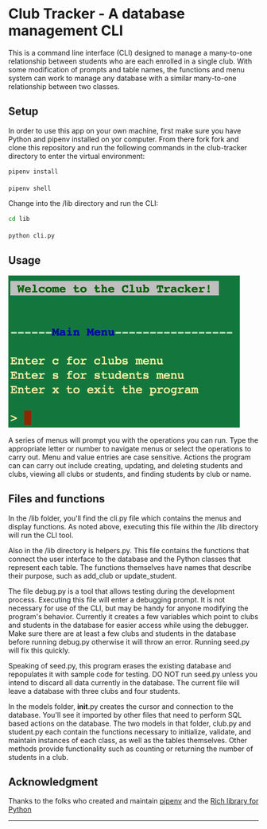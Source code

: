 
# Club Tracker - A database management CLI

This is a command line interface (CLI) designed to manage a many-to-one relationship between students who are each enrolled in a single club.  With some modification of prompts and table names, the functions and menu system can work to manage any database with a similar many-to-one relationship between two classes.

## Setup

In order to use this app on your own machine, first make sure you have Python and pipenv installed on yor computer.  From there fork fork and clone this repository and run the following commands in the club-tracker directory to enter the virtual environment:

```bash
pipenv install

pipenv shell
```
Change into the /lib directory and run the CLI:

```bash
cd lib

python cli.py
```

## Usage

![](https://github.com/apatari/club-tracker/blob/main/CLIMainMenu.png) 

A series of menus will prompt you with the operations you can run.  Type the appropriate letter or number to navigate menus or select the operations to carry out.  Menu and value entries are case sensitive.  Actions the program can can carry out include creating, updating, and deleting students and clubs, viewing all clubs or students, and finding students by club or name.   

## Files and functions

In the /lib folder, you'll find the cli.py file which contains the menus and display functions.  As noted above, executing this file within the /lib directory will run the CLI tool.  

Also in the /lib directory is helpers.py.  This file contains the functions that connect the user interface to the database and the Python classes that represent each table.  The functions themselves have names that describe their purpose, such as add_club or update_student.  

The file debug.py is a tool that allows testing during the development process.  Executing this file will enter a debugging prompt.  It is not necessary for use of the CLI, but may be handy for anyone modifying the program's behavior.  Currently it creates a few variables which point to clubs and students in the database for easier access while using the debugger.  Make sure there are at least a few clubs and students in the database before running debug.py otherwise it will throw an error.  Running seed.py will fix this quickly. 

Speaking of seed.py, this program erases the existing database and repopulates it with sample code for testing.  DO NOT run seed.py unless you intend to discard all data currently in the database.  The current file will leave a database with three clubs and four students.

In the models folder, __init__.py creates the cursor and connection to the database.  You'll see it imported by other files that need to perform SQL based actions on the database.  The two models in that folder, club.py and student.py each contain the functions necessary to initialize, validate, and maintain instances of each class, as well as the tables themselves.  Other methods provide functionality such as counting or returning the number of students in a club.

## Acknowledgment

Thanks to the folks who created and maintain [pipenv](https://pipenv.pypa.io/en/latest/) and the [Rich library for Python](https://rich.readthedocs.io/en/stable/introduction.html)




---
